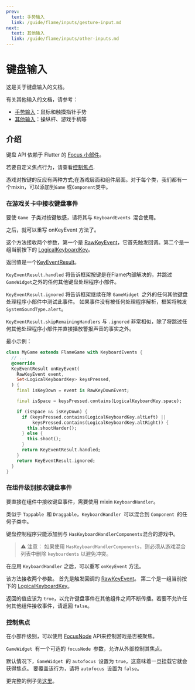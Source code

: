 ```yaml
---
prev:
  text: 手势输入
  link: /guide/flame/inputs/gesture-input.md
next:
  text: 其他输入
  link: /guide/flame/inputs/other-inputs.md
---
```


# 键盘输入

这是关于键盘输入的文档。

有关其他输入的文档，请参考：

- [手势输入](/guide/flame/inputs/gesture-input.md)：鼠标和触摸指针手势
- [其他输入](/guide/flame/inputs/other-inputs.md)：操纵杆、游戏手柄等

## 介绍

键盘 API 依赖于 Flutter 的 [Focus 小部件](https://api.flutter.dev/flutter/widgets/Focus-class.html)。

若要自定义焦点行为，请查看[控制焦点](#控制焦点).

游戏对按键的反应有两种方式;在游戏层面和组件层面。对于每个类，我们都有一个mixin，可以添加到`Game` 或`Component`类中。

### 在游戏关卡中接收键盘事件

要使 `Game `子类对按键敏感，请将其与 `KeyboardEvents `混合使用。

之后，就可以重写 onKeyEvent 方法了。

这个方法接收两个参数，第一个是 [RawKeyEvent](https://api.flutter.dev/flutter/services/RawKeyEvent-class.html)，它首先触发回调。第二个是一组当前按下的 [LogicalKeyboardKey](https://api.flutter.dev/flutter/widgets/KeyEventResult-class.html)。

返回值是一个[KeyEventResult](https://api.flutter.dev/flutter/widgets/KeyEventResult-class.html)。

`KeyEventResult.handled` 将告诉框架按键是在Flame内部解决的，并跳过`GameWidget`之外的任何其他键盘处理程序小部件。

`KeyEventResult.ignored` 将告诉框架继续在除 `GameWidget `之外的任何其他键盘处理程序小部件中测试此事件。 如果事件没有被任何处理程序解析，框架将触发 `SystemSoundType.alert`。

`KeyEventResult.skipRemainingHandlers` 与 `.ignored` 非常相似，除了将跳过任何其他处理程序小部件并直接播放警报声音的事实之外。

最小示例：

```dart
class MyGame extends FlameGame with KeyboardEvents {
  // ...
  @override
  KeyEventResult onKeyEvent(
    RawKeyEvent event,
    Set<LogicalKeyboardKey> keysPressed,
  ) {
    final isKeyDown = event is RawKeyDownEvent;

    final isSpace = keysPressed.contains(LogicalKeyboardKey.space);

    if (isSpace && isKeyDown) {
      if (keysPressed.contains(LogicalKeyboardKey.altLeft) ||
          keysPressed.contains(LogicalKeyboardKey.altRight)) {
        this.shootHarder();
      } else {
        this.shoot();
      }
      return KeyEventResult.handled;
    }
    return KeyEventResult.ignored;
  }
}
```

### 在组件级别接收键盘事件

要直接在组件中接收键盘事件，需要使用 mixin `KeyboardHandler`。

类似于 `Tappable `和 `Draggable`，`KeyboardHandler `可以混合到 `Component `的任何子类中。

键盘控制程序只能添加到与 `HasKeyboardHandlerComponents`混合的游戏中。

> ⚠️ 注意： 如果使用 `HasKeyboardHandlerComponents`，则必须从游戏混合列表中删除 `keyboardents` 以避免冲突。

在应用 `KeyboardHandler` 之后，可以重写 `onKeyEvent` 方法。

该方法接收两个参数。 首先是触发回调的 [RawKeyEvent](https://api.flutter.dev/flutter/services/RawKeyEvent-class.html)。 第二个是一组当前按下的 [LogicalKeyboardKey](https://api.flutter.dev/flutter/widgets/KeyEventResult-class.html)。

返回的值应该为 `true`，以允许键盘事件在其他组件之间不断传播。若要不允许任何其他组件接收事件，请返回 `false`。

### 控制焦点

在小部件级别，可以使用 [FocusNode](https://api.flutter.dev/flutter/widgets/FocusNode-class.html) API来控制游戏是否被聚焦。

`GameWidget `有一个可选的 `focusNode `参数，允许从外部控制其焦点。

默认情况下，`GameWidget `的 `autofocus `设置为 `true`，这意味着一旦挂载它就会获得焦点。 要覆盖该行为，请将 `autofocus `设置为 `false`。

更完整的例子见[这里](https://github.com/flame-engine/flame/tree/main/examples/lib/stories/input/keyboard.dart)。
